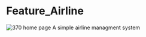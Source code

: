 # Feature_Airline
![370 home page](https://github.com/Abdulla-Al-Kafi/Feature_Airline/assets/75612717/61cebe49-913b-4e8b-9af5-996a6cf130ee)
 A simple airline managment system 

